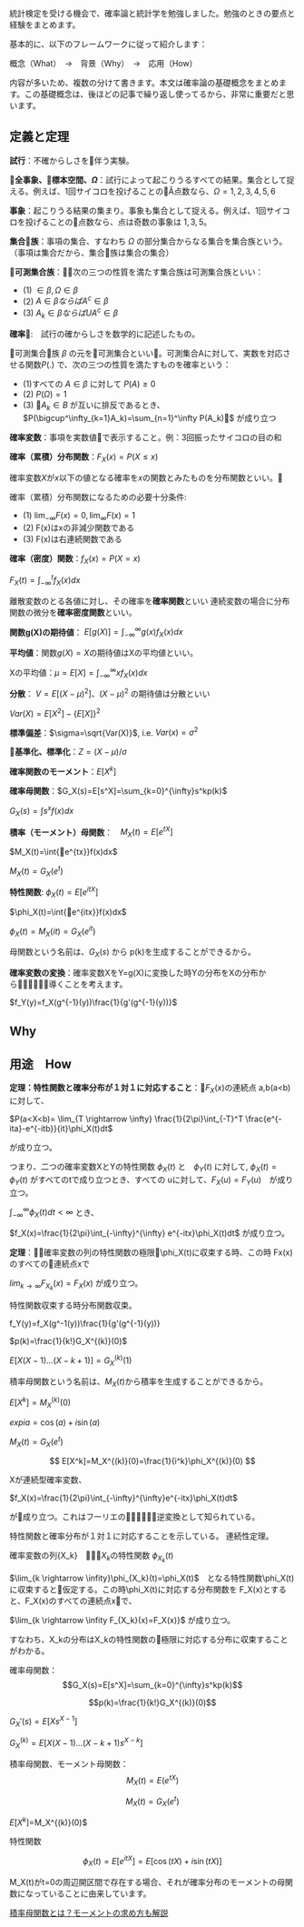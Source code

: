 

統計検定を受ける機会で、確率論と統計学を勉強しました。勉強のときの要点と経験をまとめます。

基本的に、以下のフレームワークに従って紹介します：

概念（What）　→　背景（Why）　→　応用（How）

内容が多いため、複数の分けて書きます。本文は確率論の基礎概念をまとめます。この基礎概念は、後ほどの記事で繰り返し使ってるから、非常に重要だと思います。


## 定義と定理

**試行**：不確からしさを伴う実験。

**全事象、標本空間、$\Omega$**：試行によって起こりうるすべての結果。集合として捉える。例えば、1回サイコロを投げることのÂ点数なら、$\Omega={1,2,3,4,5,6}$

**事象**：起こりうる結果の集まり。事象も集合として捉える。例えば、1回サイコロを投げることの点数なら、点は奇数の事象は ${1,3,5}$。

**集合族**：事項の集合、すなわち $\Omega$ の部分集合からなる集合を集合族という。（事項は集合だから、集合族は集合の集合）

**可測集合族**：次の三つの性質を満たす集合族は可測集合族といい：

- (1) $\in \beta, \Omega \in \beta$
- (2) $A \in \beta ならば A^c \in \beta$
- (3) $A_k \in \beta ならば UA^c \in \beta$

**確率**:　試行の確からしさを数学的に記述したもの。

可測集合族 $\beta$ の元を可測集合といい。可測集合Aに対して、実数を対応させる関数$P(.)$ で、次の三つの性質を満たすものを確率という：

- (1)すべての $A \in \beta$ に対して $P(A) \ge 0$
- (2) $P(\Omega)=1$
- (3) $A_k \in B$ が互いに排反であるとき、 $P(\bigcup^\infty_{k=1}A_k)=\sum_{n=1}^\infty P(A_k)$ が成り立つ

**確率変数**：事項を実数値で表示すること。例：3回振ったサイコロの目の和

**確率（累積）分布関数**：$F_X(x)=P(X \le x)$

確率変数$X$が$x$以下の値となる確率を$x$の関数とみたものを分布関数といい。

 確率（累積）分布関数になるための必要十分条件:

- (1) $\lim_{-\infty}F(x)=0, \lim_{\infty}F(x)=1$
- (2) F(x)はxの非減少関数である
- (3) F(x)は右連続関数である

**確率（密度）関数**：$f_X(x)=P(X=x)$

 $F_X(t)=\int_{-\infty}^{t}f_X(x)dx$

離散変数のとる各値に対し、その確率を**確率関数**といい 連続変数の場合に分布関数の微分を**確率密度関数**といい。

**関数g(X)の期待値**： $E[g(X)]=\int_{-\infty}^{\infty}g(x)f_X(x)dx$

**平均値**：関数$g(X)=X$の期待値はXの平均値といい。

Xの平均値：$\mu=E[X]=\int_{-\infty}^{\infty}xf_X(x)dx$

**分散**： $V=E[(X-\mu)^2]$、$(X-\mu)^2$ の期待値は分散といい

$Var(X)=E[X^2]-\{E[X]\}^2$

**標準偏差**：$\sigma=\sqrt{Var(X)}$, i.e. $Var(x)=\sigma^2$

**基準化、標準化**：$Z=(X-\mu)/\sigma$

**確率関数のモーメント**：$E[X^k]$

**確率母関数**：$G_X(s)=E[s^X]=\sum_{k=0}^{\infty}s^kp(k)$

$G_X(s)=\int{s^x}f(x)dx$

**積率（モーメント）母関数**：　$M_X(t)=E[e^{tX}]$

$M_X(t)=\int{e^{tx}}f(x)dx$

$M_X(t)=G_X(e^t)$

**特性関数**: $\phi_X(t)=E[e^{itX}]$

$\phi_X(t)=\int{e^{itx}}f(x)dx$

$\phi_X(t)=M_X(it)=G_X(e^{it})$

母関数という名前は、$G_X(s)$ から p(k)を生成することができるから。

**確率変数の変換**：確率変数XをY=g(X)に変換した時Yの分布をXの分布から導くことを考えます。

$f_Y(y)=f_X(g^{-1}(y))\frac{1}{g'(g^{-1}(y))}$



## Why



## 用途　How

**定理：特性関数と確率分布が１対１に対応すること**：$F_X(x)$の連続点 a,b(a<b)に対して、

$P(a<X<b)= \lim_{T \rightarrow \infty} \frac{1}{2\pi}\int_{-T}^T \frac{e^{-ita}-e^{-itb}}{it}\phi_X(t)dt$

が成り立つ。

つまり、二つの確率変数XとYの特性関数 $\phi_X(t)$ と　$\phi_Y(t)$ に対して,
$\phi_X(t)=\phi_Y(t)$ がすべてのtで成り立つとき、すべての uに対して、$F_X(u)=F_Y(u)$　が成り立つ。

$\int_{-\infty}^{\infty}\phi_X(t)dt < \infty$ とき、

$f_X(x)=\frac{1}{2\pi}\int_{-\infty}^{\infty} e^{-itx}\phi_X(t)dt$ が成り立つ。


**定理**：確率変数の列の特性関数の極限\phi_X(t)に収束する時、この時
Fx(x)のすべての連続点xで

$lim_{k \rightarrow \infty}F_{X_k}(x)=F_{X}(x)$ が成り立つ。

特性関数収束する時分布関数収束。


f_Y(y)=f_X(g^-1(y))\frac{1}{g'(g^{-1}(y))}

$p(k)=\frac{1}{k!}G_X^{(k)}(0)$

$E[X(X-1)...(X-k+1)]=G_X^{(k)}(1)$


積率母関数という名前は、$M_X(t)$から積率を生成することができるから。

$E[X^k]=M_X^{(k)}(0)$




$exp{ia}=\cos(a)+i\sin(a)$

$M_X(t)=G_X(e^t)$



$$
E[X^k]=M_X^{(k)}(0)=\frac{1}{i^k}\phi_X^{(k)}(0)
$$

Xが連続型確率変数、

$f_X(x)=\frac{1}{2\pi}\int_{-\infty}^{\infty}e^{-itx}\phi_X(t)dt$

が成り立つ。これはフーリエの逆変換として知られている。

特性関数と確率分布が１対１に対応することを示している。
連続性定理。


確率変数の列{X_k}　$X_k$の特性関数 $\phi_{X_k}(t)$

$\lim_{k \rightarrow \infity}\phi_{X_k}(t)=\phi_X(t)$　となる特性関数\phi_X(t)　に収束すると仮定する。この時\phi_X(t)に対応する分布関数を F_X(x)とすると、F_X(x)のすべての連続点xで、

$\lim_{k \rightarrow \infity F_{X_k}(x)=F_X(x)}$ が成り立つ。

すなわち、X_kの分布はX_kの特性関数の極限に対応する分布に収束することがわかる。



確率母関数：　$$G_X(s)=E[s^X]=\sum_{k=0}^{\infty}s^kp(k)$$


$$p(k)=\frac{1}{k!}G_X^{(k)}(0)$$

$G_X'(s)=E[Xs^{X-1}]$

$G_X^(k)=E[X(X-1)...(X-k+1)s^{X-k}]$


積率母関数、モーメント母関数：$$M_X(t)=E(e^{tX})$$


$$M_X(t)=G_X(e^t)$$


$E[X^k]=$M_X^{(k)}(0)$



特性関数

$$\phi_X(t)=E[e^{itX}]=E[\cos(tX)+i\sin(tX)]$$




M_X(t)がt=0の周辺開区間で存在する場合、それが確率分布のモーメントの母関数になっていることに由来しています。



[積率母関数とは？モーメントの求め方も解説](https://to-kei.net/basic/glossary/moment-generating-function/)
